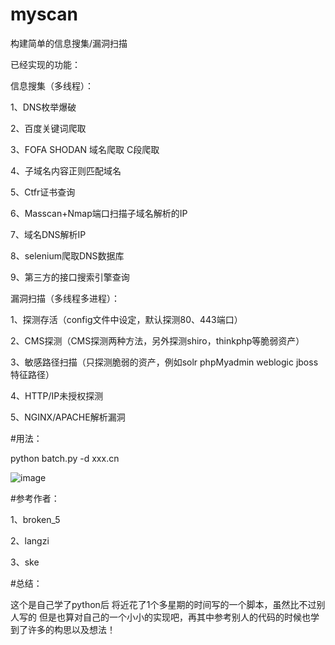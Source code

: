 # myscan

构建简单的信息搜集/漏洞扫描

已经实现的功能：

信息搜集（多线程）：

1、DNS枚举爆破 

2、百度关键词爬取 

3、FOFA SHODAN 域名爬取 C段爬取

4、子域名内容正则匹配域名

5、Ctfr证书查询

6、Masscan+Nmap端口扫描子域名解析的IP

7、域名DNS解析IP

8、selenium爬取DNS数据库

9、第三方的接口搜索引擎查询

漏洞扫描（多线程多进程）：

1、探测存活（config文件中设定，默认探测80、443端口）

2、CMS探测（CMS探测两种方法，另外探测shiro，thinkphp等脆弱资产）

3、敏感路径扫描（只探测脆弱的资产，例如solr phpMyadmin weblogic jboss特征路径）

4、HTTP/IP未授权探测

5、NGINX/APACHE解析漏洞

#用法：

python batch.py -d xxx.cn

![image](https://github.com/adezz/myscan/blob/master/img/image1.png)

#参考作者：

1、broken_5

2、langzi

3、ske

#总结：

这个是自己学了python后 将近花了1个多星期的时间写的一个脚本，虽然比不过别人写的 但是也算对自己的一个小小的实现吧，再其中参考别人的代码的时候也学到了许多的构思以及想法！

